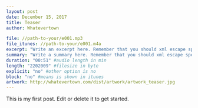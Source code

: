 ```yaml
---
layout: post
date: December 15, 2017
title: Teaser
author: Whatevertown

file: //path-to-your/e001.mp3
file_itunes: //path-to-your/e001.m4a
excerpt: "Write an excerpt here. Remember that you should xml escape special characters. If you are german: don't use umlauts here."
summary: "Write a summary here. Remember that you should xml escape special characters. If you are german: don't use umlauts here."
duration: "00:51" #audio length in min
length: "2202009" #filesize in byte
explicit: "no" #other option is no
block: "no" #means is shown in itunes
artwork: http://whatevertown.com/dist/artwork/artwork_teaser.jpg
---
```


This is my first post. Edit or delete it to get started.
